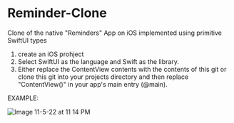 # Reminder-Clone
Clone of the native "Reminders" App on iOS implemented using primitive SwiftUI types

1. create an iOS prohject
2. Select SwiftUI as the language and Swift as the library.
3. Either replace the ContentView contents with the contents of this git or clone this git into your projects directory and then replace "ContentView()" in your app's main entry (@main).

EXAMPLE:

![Image 11-5-22 at 11 14 PM](https://user-images.githubusercontent.com/5915098/200152585-b288623c-7845-4c89-b392-5b4cabaa1a26.jpg)
